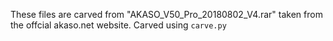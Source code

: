 These files are carved from "AKASO_V50_Pro_20180802_V4.rar" taken from the offcial akaso.net website.
Carved using `carve.py`
